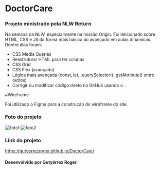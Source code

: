 # DoctorCare
### Projeto ministrado pela NLW Return

Na semana da NLW, especialmente na missão Origin. Foi lencionado sobre HTML, CSS e JS da forma mais básica ao avançado em aulas dinamicas.
Dentre elas foram:
- CSS Media Queries
- Reestruturar HTML para ter colunas
- CSS Grid
- CSS Flex (avançado)
- Lógica mais avançada (const, let, .querySelector() .getAttribute() entre outros)
- Corrigir ou modificar código direto no GitHub usando o `.`

#Wireframe


Foi utilizado o Figma para a construção do wireframe do site.


### Foto do projeto
![foto1](https://user-images.githubusercontent.com/104519143/169674968-5820ecb1-32a2-4bcd-b6d3-d24e21262528.png)
![foto2](https://user-images.githubusercontent.com/104519143/169674979-480838f1-e9b8-4061-998e-82a4e3d77803.png)

### Link do projeto

https://gutyerrezroger.github.io/DoctorCare/

#### Desenvolvido por Gutyérrez Roger.
